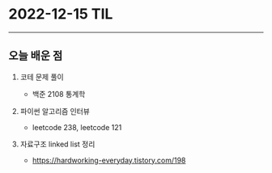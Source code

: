 # 2022-12-15 TIL

---

## 오늘 배운 점

1. 코테 문제 풀이
    - 백준 2108 통계학

2. 파이썬 알고리즘 인터뷰
    - leetcode 238, leetcode 121

3. 자료구조 linked list 정리
    - https://hardworking-everyday.tistory.com/198